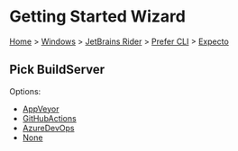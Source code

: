 # Getting Started Wizard

[Home](/docs/wiz/readme.md) > [Windows](Windows.md) > [JetBrains Rider](Windows_Rider.md) > [Prefer CLI](Windows_Rider_Cli.md) > [Expecto](Windows_Rider_Cli_Expecto.md)

## Pick BuildServer

Options:
 * [AppVeyor](Windows_Rider_Cli_Expecto_AppVeyor.md)
 * [GitHubActions](Windows_Rider_Cli_Expecto_GitHubActions.md)
 * [AzureDevOps](Windows_Rider_Cli_Expecto_AzureDevOps.md)
 * [None](Windows_Rider_Cli_Expecto_None.md)
